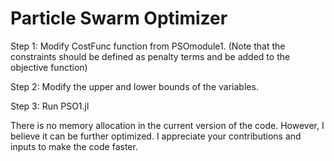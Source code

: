 #  Particle Swarm Optimizer
Step 1: Modify CostFunc function from PSOmodule1. (Note that the constraints should be defined as penalty terms and be added to the objective function)

Step 2: Modify the upper and lower bounds of the variables.

Step 3: Run PSO1.jl

There is no memory allocation in the current version of the code. However, I believe it can be further optimized. I appreciate your contributions and inputs to make the code faster.
